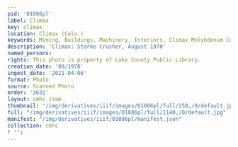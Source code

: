 ```yaml
---
pid: '01086pl'
label: Climax
key: climax
location: Climax (Colo.)
keywords: Mining, Buildings, Machinery, Interiors, Climax Molybdenum Company
description: 'Climax: Storke Crusher, August 1970'
named_persons: 
rights: This photo is property of Lake County Public Library.
creation_date: '08/1970'
ingest_date: '2021-04-06'
format: Photo
source: Scanned Photo
order: '3631'
layout: cmhc_item
thumbnail: "/img/derivatives/iiif/images/01086pl/full/250,/0/default.jpg"
full: "/img/derivatives/iiif/images/01086pl/full/1140,/0/default.jpg"
manifest: "/img/derivatives/iiif/01086pl/manifest.json"
collection: cmhc
! '': 
---
```

